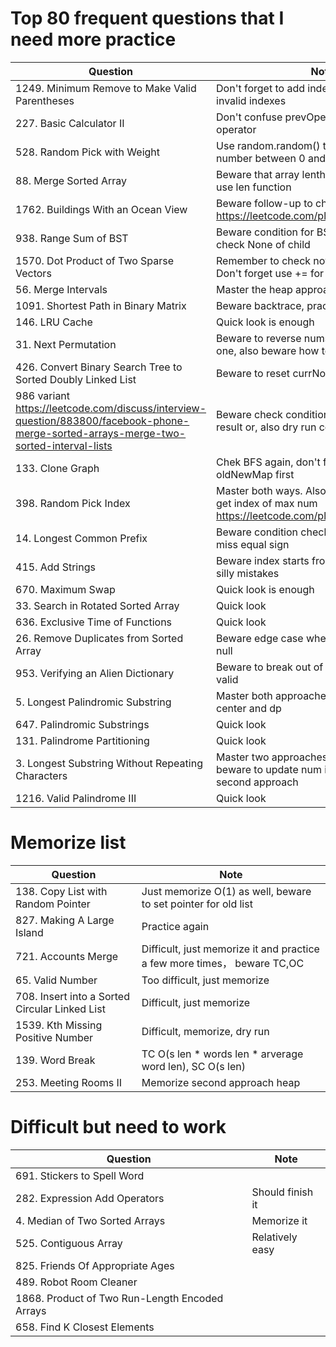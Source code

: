 # Top 80 frequent questions that I need more practice
| Question                | Note                         
| ------------------------| ------------------------------ 
| 1249. Minimum Remove to Make Valid Parentheses | Don't forget to add indexes from stack to invalid indexes
| 227. Basic Calculator II | Don't confuse prevOperator with current operator
| 528. Random Pick with Weight | Use random.random() to generate a random number between 0 and 1
| 88. Merge Sorted Array | Beware that array lenth is passed in, so don't use len function
| 1762. Buildings With an Ocean View | Beware follow-up to check both sides https://leetcode.com/playground/JM6Vaawr
| 938. Range Sum of BST | Beware condition for BST, and remember to check None of child
| 1570. Dot Product of Two Sparse Vectors | Remember to check not zero in constructor; Don't forget use += for result.
| 56. Merge Intervals | Master the heap approach as well
| 1091. Shortest Path in Binary Matrix | Beware backtrace, practice this again
| 146. LRU Cache | Quick look is enough
| 31. Next Permutation | Beware to reverse nums if it's the biggest one, also beware how to find the right index
| 426. Convert Binary Search Tree to Sorted Doubly Linked List | Beware to reset currNode at end of iteration
| 986 variant https://leetcode.com/discuss/interview-question/883800/facebook-phone-merge-sorted-arrays-merge-two-sorted-interval-lists | Beware check condition: or in while; not result or, also dry run code
| 133. Clone Graph | Chek BFS again, don't forget to initialzie oldNewMap first
| 398. Random Pick Index | Master both ways. Also practice on variant to get index of max num https://leetcode.com/playground/mrVpQbvW
| 14. Longest Common Prefix | Beware condition check i >= len(word), don't miss equal sign 
| 415. Add Strings | Beware index starts from end; I just made silly mistakes
| 670. Maximum Swap | Quick look is enough
| 33. Search in Rotated Sorted Array | Quick look
| 636. Exclusive Time of Functions | Quick look
| 26. Remove Duplicates from Sorted Array | Beware edge case when array is empty or null
| 953. Verifying an Alien Dictionary | Beware to break out of loop when order is valid
| 5. Longest Palindromic Substring | Master both approaches: expand from center and dp
| 647. Palindromic Substrings | Quick look
| 131. Palindrome Partitioning | Quick look
| 3. Longest Substring Without Repeating Characters | Master two approaches of sliding window, beware to update num index hash map for second approach
| 1216. Valid Palindrome III | Quick look

# Memorize list
| Question                | Note                         
| ------------------------| ------------------------------ 
| 138. Copy List with Random Pointer | Just memorize O(1) as well, beware to set pointer for old list
| 827. Making A Large Island | Practice again
| 721. Accounts Merge | Difficult, just memorize it and practice a few more times， beware TC,OC
| 65. Valid Number | Too difficult, just memorize 
| 708. Insert into a Sorted Circular Linked List | Difficult, just memorize
| 1539. Kth Missing Positive Number | Difficult, memorize, dry run
| 139. Word Break | TC O(s len * words len * arverage word len), SC O(s len)
| 253. Meeting Rooms II | Memorize second approach heap

# Difficult but need to work
| Question                | Note                         
| ------------------------| ------------------------------ 
| 691. Stickers to Spell Word | 
| 282. Expression Add Operators | Should finish it
| 4. Median of Two Sorted Arrays | Memorize it
| 525. Contiguous Array | Relatively easy
| 825. Friends Of Appropriate Ages | 
| 489. Robot Room Cleaner |
| 1868. Product of Two Run-Length Encoded Arrays
| 658. Find K Closest Elements | 
